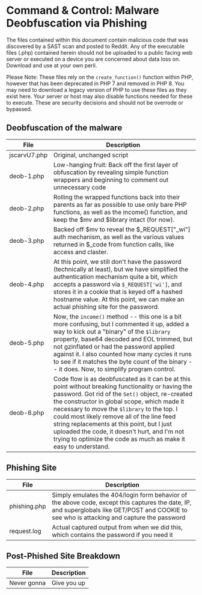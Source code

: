 # Command & Control: Malware Deobfuscation via Phishing

The files contained within this document contain malicious code that was discovered by a SAST scan and posted to Reddit. Any of the executable files (.php) contained herein should not be uploaded to a public facing web server or executed on a device you are concerned about data loss on. Download and use at your own peril.

Please Note: These files rely on the `create_function()` function within PHP, however that has been deprecated in PHP 7 and removed in PHP 8. You may need to download a legacy version of PHP to use these files as they exist here. Your server or host may also disable functions needed for these to execute. These are security decisions and should not be overrode or bypassed.


## Deobfuscation of the malware
 File | Description
 --- | ---
 jscarvU7.php | Original, unchanged script
 deob-1.php | Low-hanging fruit: Back off the first layer of obfuscation by revealing simple function wrappers and beginning to comment out unnecessary code
 deob-2.php | Rolling the wrapped functions back into their parents as far as possible to use only bare PHP functions, as well as the income() function, and keep the $mv and $library intact (for now).
 deob-3.php | Backed off $mv to reveal the $_REQUEST["_wi"] auth mechanism, as well as the various values returned in $_code from function calls, like access and claster.
 deob-4.php | At this point, we still don't have the password (technically at least), but we have simplified the authentication mechanism quite a bit, which accepts a password via `$_REQUEST['wi']`, and stores it in a cookie that is keyed off a hashed hostname value. At this point, we can make an actual phishing site for the password.
 deob-5.php | Now, the `income()` method -- this one is a bit more confusing, but I commented it up, added a way to kick out a "binary" of the `$library` property, base64 decoded and EOL trimmed, but not gzinflated or had the password applied against it. I also counted how many cycles it runs to see if it matches the byte count of the binary -- it does. Now, to simplify program control.
 deob-6.php | Code flow is as deobfuscated as it can be at this point without breaking functionality or having the password. Got rid of the `Set()` object, re-created the constructor in global scope, which made it necessary to move the `$library` to the top. I could most likely remove all of the line feed string replacements at this point, but I just uploaded the code, it doesn't hurt, and I'm not trying to optimize the code as much as make it easy to understand. 
 
 
 ## Phishing Site
 File | Description
 --- | ---
 phishing.php | Simply emulates the 404/login form behavior of the above code, except this captures the date, IP, and superglobals like GET/POST and COOKIE to see who is attacking and capture the password
 request.log | Actual captured output from when we did this, which contains the password if you need it
 
 ## Post-Phished Site Breakdown
 File | Description
 --- | ---
 Never gonna | Give you up

 
 
